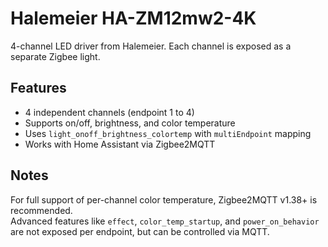 # Halemeier HA-ZM12mw2-4K

4-channel LED driver from Halemeier. Each channel is exposed as a separate Zigbee light.

## Features

- 4 independent channels (endpoint 1 to 4)
- Supports on/off, brightness, and color temperature
- Uses `light_onoff_brightness_colortemp` with `multiEndpoint` mapping
- Works with Home Assistant via Zigbee2MQTT

## Notes

For full support of per-channel color temperature, Zigbee2MQTT v1.38+ is recommended.  
Advanced features like `effect`, `color_temp_startup`, and `power_on_behavior` are not exposed per endpoint, but can be controlled via MQTT.
